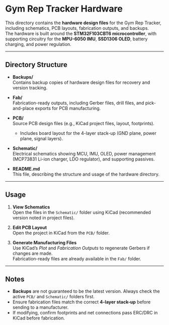 # Gym Rep Tracker Hardware

This directory contains the **hardware design files** for the Gym Rep Tracker, including schematics, PCB layouts, fabrication outputs, and backups.  
The hardware is built around the **STM32F103CBT6 microcontroller**, with supporting circuitry for the **MPU-6050 IMU**, **SSD1306 OLED**, battery charging, and power regulation.

---

## Directory Structure

- **Backups/**  
  Contains backup copies of hardware design files for recovery and version tracking.  

- **Fab/**  
  Fabrication-ready outputs, including Gerber files, drill files, and pick-and-place exports for PCB manufacturing.  

- **PCB/**  
  Source PCB design files (e.g., KiCad project files, layout, footprints).  
  - Includes board layout for the 4-layer stack-up (GND plane, power plane, signal layers).  

- **Schematic/**  
  Electrical schematics showing MCU, IMU, OLED, power management (MCP73831 Li-ion charger, LDO regulator), and supporting passives.  

- **README.md**  
  This file, describing the structure and usage of the hardware directory.  

---

## Usage

1. **View Schematics**  
   Open the files in the `Schematic/` folder using KiCad (recommended version noted in project files).  

2. **Edit PCB Layout**  
   Open the project in KiCad from the `PCB/` folder.  

3. **Generate Manufacturing Files**  
   Use KiCad’s *Plot* and *Fabrication Outputs* to regenerate Gerbers if changes are made.  
   Fabrication-ready files are already available in the `Fab/` folder.  

---

## Notes
- **Backups** are not guaranteed to be the latest version. Always check the active `PCB/` and `Schematic/` folders first.  
- Ensure fabrication files match the correct **4-layer stack-up** before sending to a manufacturer.  
- If modifying, confirm footprints and net connections pass ERC/DRC in KiCad before fabrication.  
